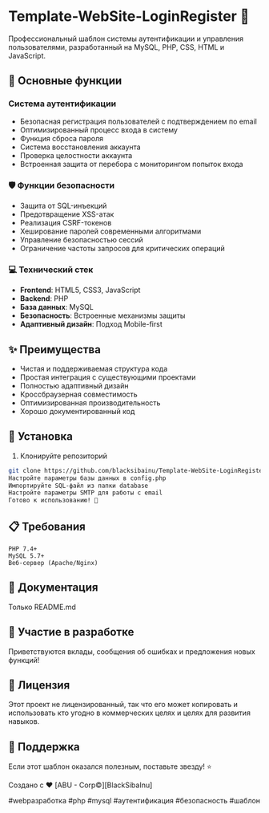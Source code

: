 # Template-WebSite-LoginRegister 🔐

Профессиональный шаблон системы аутентификации и управления пользователями, разработанный на MySQL, PHP, CSS, HTML и JavaScript.

## 🚀 Основные функции

### Система аутентификации
- Безопасная регистрация пользователей с подтверждением по email
- Оптимизированный процесс входа в систему
- Функция сброса пароля
- Система восстановления аккаунта
- Проверка целостности аккаунта
- Встроенная защита от перебора с мониторингом попыток входа

### 🛡️ Функции безопасности
- Защита от SQL-инъекций
- Предотвращение XSS-атак
- Реализация CSRF-токенов
- Хеширование паролей современными алгоритмами
- Управление безопасностью сессий
- Ограничение частоты запросов для критических операций

### 💻 Технический стек
- **Frontend**: HTML5, CSS3, JavaScript
- **Backend**: PHP
- **База данных**: MySQL
- **Безопасность**: Встроенные механизмы защиты
- **Адаптивный дизайн**: Подход Mobile-first

## ✨ Преимущества
- Чистая и поддерживаемая структура кода
- Простая интеграция с существующими проектами
- Полностью адаптивный дизайн
- Кроссбраузерная совместимость
- Оптимизированная производительность
- Хорошо документированный код

## 🔧 Установка

1. Клонируйте репозиторий
```bash
git clone https://github.com/blacksibainu/Template-WebSite-LoginRegister.git
Настройте параметры базы данных в config.php
Импортируйте SQL-файл из папки database
Настройте параметры SMTP для работы с email
Готово к использованию! 🎉
```
## 📋 Требования
```
PHP 7.4+
MySQL 5.7+
Веб-сервер (Apache/Nginx)
```
## 📝 Документация
Только README.md

## 🤝 Участие в разработке
Приветствуются вклады, сообщения об ошибках и предложения новых функций!

## 📜 Лицензия
Этот проект не лицензированный, так что его может копировать и использовать кто угодно в коммерческих целях и целях для развития навыков.

## 🌟 Поддержка
Если этот шаблон оказался полезным, поставьте звезду! ⭐

Создано с ❤️ [ABU - Corp©][BlackSibaInu]

#webразработка #php #mysql #аутентификация #безопасность #шаблон

